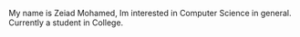 My name is Zeiad Mohamed, Im interested in Computer Science in general. Currently a student in College.
